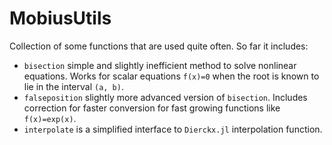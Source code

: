 # MobiusUtils

Collection of some functions that are used quite often. So far it includes:
- `bisection` simple and slightly inefficient method to solve nonlinear
equations. Works for scalar equations `f(x)=0` when the root is known to lie in
the interval `(a, b)`.
- `falseposition` slightly more advanced version of `bisection`. Includes
correction for faster conversion for fast growing functions like `f(x)=exp(x)`.
- `interpolate` is a simplified interface to `Dierckx.jl` interpolation
function.
